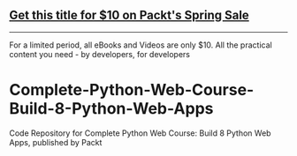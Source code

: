 ## [Get this title for $10 on Packt's Spring Sale](https://www.packt.com/V15365?utm_source=github&utm_medium=packt-github-repo&utm_campaign=spring_10_dollar_2022)
-----
For a limited period, all eBooks and Videos are only $10. All the practical content you need \- by developers, for developers

# Complete-Python-Web-Course-Build-8-Python-Web-Apps
Code Repository for Complete Python Web Course: Build 8 Python Web Apps, published by Packt
